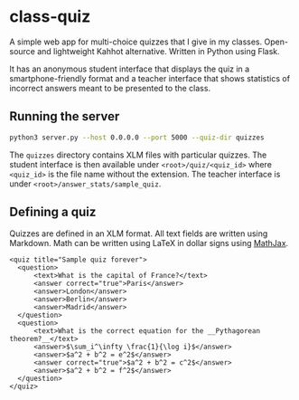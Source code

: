 # class-quiz
A simple web app for multi-choice quizzes that I give in my classes. Open-source and lightweight Kahhot alternative. Written in Python using Flask.

It has an anonymous student interface that displays the quiz in a smartphone-friendly format and a teacher interface that shows statistics of incorrect answers meant to be presented to the class.

## Running the server

```bash
python3 server.py --host 0.0.0.0 --port 5000 --quiz-dir quizzes
```

The `quizzes` directory contains XLM files with particular quizzes.
The student interface is then available under `<root>/quiz/<quiz_id>` where `<quiz_id>` is the file name without the extension.
The teacher interface is under `<root>/answer_stats/sample_quiz`.

## Defining a quiz

Quizzes are defined in an XLM format. All text fields are written using Markdown.
Math can be written using LaTeX in dollar signs using [MathJax](https://www.mathjax.org/).

```xlm
<quiz title="Sample quiz forever">
  <question>
      <text>What is the capital of France?</text>
      <answer correct="true">Paris</answer>
      <answer>London</answer>
      <answer>Berlin</answer>
      <answer>Madrid</answer>
  </question>
  <question>
      <text>What is the correct equation for the __Pythagorean theorem?__</text>
      <answer>$\sum_i^\infty \frac{1}{\log i}$</answer>
      <answer>$a^2 + b^2 = e^2$</answer>
      <answer correct="true">$a^2 + b^2 = c^2$</answer>
      <answer>$a^2 + b^2 = f^2$</answer>
  </question>
</quiz>
```
